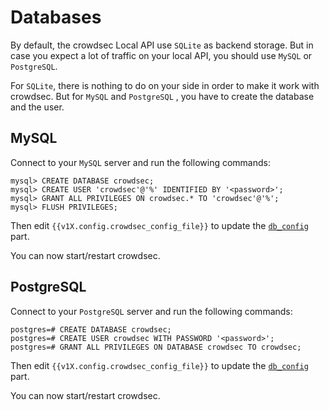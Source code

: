 # Databases

By default, the crowdsec Local API use `SQLite` as backend storage. But in case you expect a lot of traffic on your local API, you should use `MySQL` or `PostgreSQL`.

For `SQLite`, there is nothing to do on your side in order to make it work with crowdsec. But for `MySQL` and `PostgreSQL` , you have to create the database and the user.

## MySQL

Connect to your `MySQL` server and run the following commands:

```
mysql> CREATE DATABASE crowdsec;
mysql> CREATE USER 'crowdsec'@'%' IDENTIFIED BY '<password>';
mysql> GRANT ALL PRIVILEGES ON crowdsec.* TO 'crowdsec'@'%';
mysql> FLUSH PRIVILEGES;
```

Then edit `{{v1X.config.crowdsec_config_file}}` to update the [`db_config`](/Crowdsec/v1/references/database/#db_config) part.

You can now start/restart crowdsec.

## PostgreSQL

Connect to your `PostgreSQL` server and run the following commands:

```
postgres=# CREATE DATABASE crowdsec;
postgres=# CREATE USER crowdsec WITH PASSWORD '<password>';
postgres=# GRANT ALL PRIVILEGES ON DATABASE crowdsec TO crowdsec;
```

Then edit `{{v1X.config.crowdsec_config_file}}` to update the [`db_config`](/Crowdsec/v1/references/database/#db_config) part.

You can now start/restart crowdsec.